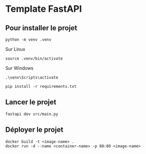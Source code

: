 # Template FastAPI

## Pour installer le projet
```
python -m venv .venv 
```
Sur Linux
```
source .venv/bin/activate
```
Sur Windows
```
.\venv\Scripts\activate
```
```
pip install -r requirements.txt
```

## Lancer le projet
```
fastapi dev src/main.py
```

## Déployer le projet 
```
docker build -t <image-name> .
docker run -d --name <container-name> -p 80:80 <image-name>
```